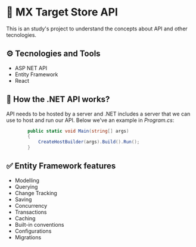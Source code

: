 # 🔮 MX Target Store API

This is an study's project to understand the concepts about API and other tecnologies.

## ⚙ Tecnologies and Tools

- ASP NET API
- Entity Framework
- React

## 🧐 How the .NET API works?

API needs to be hosted by a server and .NET includes a server that we can use to host and run our API. Below we've an example in *Program.cs*:

```c#
        public static void Main(string[] args)
        {
            CreateHostBuilder(args).Build().Run();
        }
```

## ✅ Entity Framework features

- Modelling
- Querying
- Change Tracking
- Saving
- Concurrency
- Transactions
- Caching
- Built-in conventions
- Configurations
- Migrations
